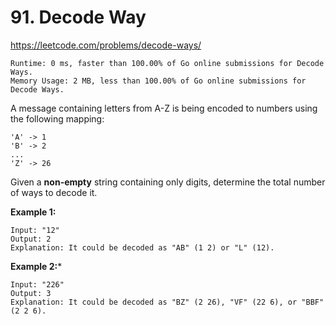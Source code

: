 # 91. Decode Way

https://leetcode.com/problems/decode-ways/

```
Runtime: 0 ms, faster than 100.00% of Go online submissions for Decode Ways.
Memory Usage: 2 MB, less than 100.00% of Go online submissions for Decode Ways.
```

A message containing letters from A-Z is being encoded to numbers using the following mapping:
```
'A' -> 1
'B' -> 2
...
'Z' -> 26
```

Given a **non-empty** string containing only digits, determine the total number of ways to decode it.

**Example 1:**
```
Input: "12"
Output: 2
Explanation: It could be decoded as "AB" (1 2) or "L" (12).
```

**Example 2:***
```
Input: "226"
Output: 3
Explanation: It could be decoded as "BZ" (2 26), "VF" (22 6), or "BBF" (2 2 6).
```